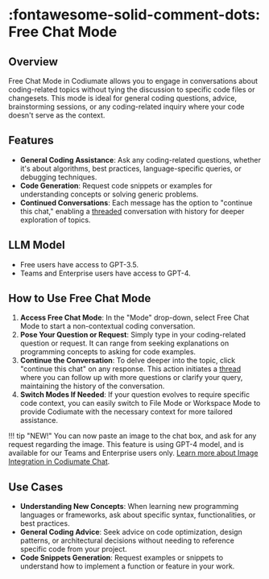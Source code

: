 # :fontawesome-solid-comment-dots: Free Chat Mode

## Overview
Free Chat Mode in Codiumate allows you to engage in conversations about coding-related topics without tying the discussion to specific code files or changesets. This mode is ideal for general coding questions, advice, brainstorming sessions, or any coding-related inquiry where your code doesn't serve as the context.

## Features

- **General Coding Assistance**: Ask any coding-related questions, whether it's about algorithms, best practices, language-specific queries, or debugging techniques.
- **Code Generation**: Request code snippets or examples for understanding concepts or solving generic problems.
- **Continued Conversations**: Each message has the option to "continue this chat," enabling a [threaded](../threads.md) conversation with history for deeper exploration of topics.

## LLM Model
- Free users have access to GPT-3.5.
- Teams and Enterprise users have access to GPT-4.

## How to Use Free Chat Mode

1. **Access Free Chat Mode**: In the "Mode" drop-down, select Free Chat Mode to start a non-contextual coding conversation.
2. **Pose Your Question or Request**: Simply type in your coding-related question or request. It can range from seeking explanations on programming concepts to asking for code examples.
3. **Continue the Conversation**: To delve deeper into the topic, click "continue this chat" on any response. This action initiates a [thread](../threads.md) where you can follow up with more questions or clarify your query, maintaining the history of the conversation.
4. **Switch Modes If Needed**: If your question evolves to require specific code context, you can easily switch to File Mode or Workspace Mode to provide Codiumate with the necessary context for more tailored assistance.

!!! tip "NEW!"
    You can now paste an image to the chat box, and ask for any request regarding the image. This feature is using GPT-4 model, and is available for our Teams and Enterprise users only. [Learn more about Image Integration in Codiumate Chat](../images.md).

## Use Cases

- **Understanding New Concepts**: When learning new programming languages or frameworks, ask about specific syntax, functionalities, or best practices.
- **General Coding Advice**: Seek advice on code optimization, design patterns, or architectural decisions without needing to reference specific code from your project.
- **Code Snippets Generation**: Request examples or snippets to understand how to implement a function or feature in your work.